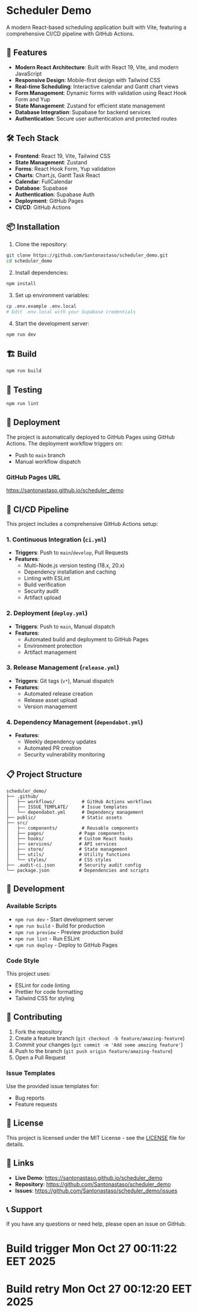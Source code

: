 # Scheduler Demo

A modern React-based scheduling application built with Vite, featuring a comprehensive CI/CD pipeline with GitHub Actions.

## 🚀 Features

- **Modern React Architecture**: Built with React 19, Vite, and modern JavaScript
- **Responsive Design**: Mobile-first design with Tailwind CSS
- **Real-time Scheduling**: Interactive calendar and Gantt chart views
- **Form Management**: Dynamic forms with validation using React Hook Form and Yup
- **State Management**: Zustand for efficient state management
- **Database Integration**: Supabase for backend services
- **Authentication**: Secure user authentication and protected routes

## 🛠️ Tech Stack

- **Frontend**: React 19, Vite, Tailwind CSS
- **State Management**: Zustand
- **Forms**: React Hook Form, Yup validation
- **Charts**: Chart.js, Gantt Task React
- **Calendar**: FullCalendar
- **Database**: Supabase
- **Authentication**: Supabase Auth
- **Deployment**: GitHub Pages
- **CI/CD**: GitHub Actions

## 📦 Installation

1. Clone the repository:
```bash
git clone https://github.com/Santonastaso/scheduler_demo.git
cd scheduler_demo
```

2. Install dependencies:
```bash
npm install
```

3. Set up environment variables:
```bash
cp .env.example .env.local
# Edit .env.local with your Supabase credentials
```

4. Start the development server:
```bash
npm run dev
```

## 🏗️ Build

```bash
npm run build
```

## 🧪 Testing

```bash
npm run lint
```

## 🚀 Deployment

The project is automatically deployed to GitHub Pages using GitHub Actions. The deployment workflow triggers on:

- Push to `main` branch
- Manual workflow dispatch

### GitHub Pages URL
https://santonastaso.github.io/scheduler_demo

## 🔄 CI/CD Pipeline

This project includes a comprehensive GitHub Actions setup:

### 1. Continuous Integration (`ci.yml`)
- **Triggers**: Push to `main`/`develop`, Pull Requests
- **Features**:
  - Multi-Node.js version testing (18.x, 20.x)
  - Dependency installation and caching
  - Linting with ESLint
  - Build verification
  - Security audit
  - Artifact upload

### 2. Deployment (`deploy.yml`)
- **Triggers**: Push to `main`, Manual dispatch
- **Features**:
  - Automated build and deployment to GitHub Pages
  - Environment protection
  - Artifact management

### 3. Release Management (`release.yml`)
- **Triggers**: Git tags (`v*`), Manual dispatch
- **Features**:
  - Automated release creation
  - Release asset upload
  - Version management

### 4. Dependency Management (`dependabot.yml`)
- **Features**:
  - Weekly dependency updates
  - Automated PR creation
  - Security vulnerability monitoring

## 📋 Project Structure

```
scheduler_demo/
├── .github/
│   ├── workflows/          # GitHub Actions workflows
│   ├── ISSUE_TEMPLATE/     # Issue templates
│   └── dependabot.yml      # Dependency management
├── public/                 # Static assets
├── src/
│   ├── components/         # Reusable components
│   ├── pages/             # Page components
│   ├── hooks/             # Custom React hooks
│   ├── services/          # API services
│   ├── store/             # State management
│   ├── utils/             # Utility functions
│   └── styles/            # CSS styles
├── .audit-ci.json         # Security audit config
└── package.json           # Dependencies and scripts
```

## 🔧 Development

### Available Scripts

- `npm run dev` - Start development server
- `npm run build` - Build for production
- `npm run preview` - Preview production build
- `npm run lint` - Run ESLint
- `npm run deploy` - Deploy to GitHub Pages

### Code Style

This project uses:
- ESLint for code linting
- Prettier for code formatting
- Tailwind CSS for styling

## 🤝 Contributing

1. Fork the repository
2. Create a feature branch (`git checkout -b feature/amazing-feature`)
3. Commit your changes (`git commit -m 'Add some amazing feature'`)
4. Push to the branch (`git push origin feature/amazing-feature`)
5. Open a Pull Request

### Issue Templates

Use the provided issue templates for:
- Bug reports
- Feature requests

## 📄 License

This project is licensed under the MIT License - see the [LICENSE](LICENSE) file for details.

## 🔗 Links

- **Live Demo**: https://santonastaso.github.io/scheduler_demo
- **Repository**: https://github.com/Santonastaso/scheduler_demo
- **Issues**: https://github.com/Santonastaso/scheduler_demo/issues

## 📞 Support

If you have any questions or need help, please open an issue on GitHub.
# Build trigger Mon Oct 27 00:11:22 EET 2025
# Build retry Mon Oct 27 00:12:20 EET 2025
